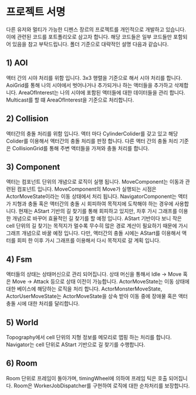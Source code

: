 # 프로젝트 서명
다른 유저와 멀티가 가능한 디펜스 장르의 프로젝트를 개인적으로 개발하고 있습니다.
이에 관련된 코드를 포트폴리오로 삼고자 합니다.
해당 코드들은 일부 코드들만 포함되어 있음을 참고 부탁드립니다.
폴더 기준으로 대략적인 설명 다음과 같습니다.

## 1) AOI
액터 간의 시야 처리를 위함 입니다.
3x3 행렬을 기준으로 해서 시야 처리를 합니다.
AoiGrid를 통해 나의 시야에서 벗어나거나 추가되거나 하는 액터들을 추가하고 삭제합니다.
AreaOfInterest는 나의 시야에 포함된 액터들에 대한 데이터들을 관리 합니다.
Multicast를 할 떄 AreaOfInterest을 기준으로 처리합니다.

## 2) Collision
액터간의 충돌 처리를 위함 입니다.
액터 마다 CylinderColider를 갖고 있고 해당 Colider를 이용해서 액터간의 충돌 처리를 판정 합니다.
다른 액터 간의 충돌 처리 기준은 CollisionGrid를 통해 주변 액터들을 가져와 충돌 처리를 합니다.

## 3) Component
액터는 컴포넌트 단위의 개념으로 로직이 실행 됩니다.
MoveComponent는 이동과 관련된 컴포넌트 입니다.
MoveComponent의 Move가 실행되는 시점은 ActorMoveState이라는 이동 상태에서 처리 됩니다.
NavigatorComponent는 액터가 지형과 충돌 혹은 액터간의 충돌 시 회피하여 목적지에 도착해야 하는 경우에 사용합니다.
현재는 AStart 기반의 길 찾기를 통해 회피하고 있지만, 차후 가시 그래프를 이용한 개념으로 바꾸어 효율적인 길 찾기를 할 예정 입니다.
AStart 기반이다 보니 작은 cell 단위의 길 찾기는 목적지가 멀수록 무수히 많은 경로 계산이 필요하기 때문에 가시 그래프 개념으로 바꿀 예정 입니다.
다만, 액터간의 충돌 시에는 AStart를 이용해서 액터를 회피 한 이후 가시 그래프를 이용해서 다시 목적지로 갈 계획 입니다.

## 4) Fsm
액터들의 상태는 상태머신으로 관리 되어집니다.
상태 머신을 통해서 Idle -> Move 혹은 Move -> Attack 등으로 상태 이전이 가능합니다.
ActorMoveState는 이동 상태에 대한 베이스에 해당하는 로직을 처리 합니다.
ActorMonsterMoveState, ActorUserMoveState는 ActorMoveState을 상속 받아 이동 중에 장애물 혹은 액터 충돌 시에 대한 처리를 달리합니다.

## 5) World
Topography에서 cell 단위의 지형 정보를 메모리로 맵핑 하는 처리를 합니다.
Navigator는 cell 단위로 AStart 기반으로 길 찾기를 수행합니다.

## 6) Room
Room 단위로 프레임이 돌아가며, timingWheel에 의하여 프레임 틱은 호출 되어집니다.
Room은 WorkerJobDispatcher를 구현하여 로직에 대한 순차처리를 보장합니다.




 

